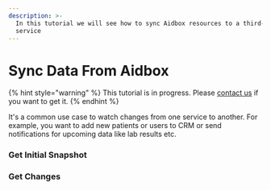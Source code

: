 ```yaml
---
description: >-
  In this tutorial we will see how to sync Aidbox resources to a third-party
  service
---
```


# Sync Data From Aidbox

{% hint style="warning" %}
This tutorial is in progress. Please [contact us](../../contact-us.md) if you want to get it.
{% endhint %}

It's a common use case to watch changes from one service to another. For example, you want to add new patients or users to CRM or send notifications for upcoming data like lab results etc.



### Get Initial Snapshot

### Get Changes

